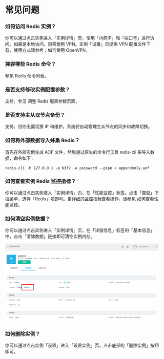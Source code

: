 # 常见问题

### 如何访问 Redis 实例？

你可以通过点击实例进入「实例详情」页，使用「内网IP」和「端口号」进行访问。如果是本地访问，则需使用 VPN。实例「设置」页提供 VPN 配置文件下载，使用方式请参考：如何使用 OpenVPN。

### 兼容哪些 Redis 命令？

参见 Redis 命令列表。

### 是否支持修改实例配置参数？

支持，参见 调整 Redis 配置参数页面。


### 是否支持主从双节点备份？

支持，但你无需切换 IP 和维护，系统将自动管理主从节点的同步和故障切换。

### 如何将外部数据导入蜂巢 Redis？

首先在外部实例生成 AOF 文件，然后通过原生的命令行工具 redis-cli 来导入数据，命令如下：

    redis-cli -h 127.0.0.1 -p 6379 -a password --pipe < appendonly.aof

### 如何查看实例 Redis 监控指标？

你可以通过点击实例进入「实例详情」页，在「性能监控」标签，点击「类型」下拉菜单，选择「Redis」项即可。更详细的监控指标查看操作，请参见 如何查看性能监控。

### 如何清空实例数据？

你可以通过点击实例进入「实例详情」页，在「详细信息」标签的「基本信息」中，点击「清除数据」链接即可清空实例内存。

![](../image/缓存服务-清除数据.png)


### 如何删除实例？

你可以通过点击实例「设置」进入「设置实例」页，点击底部的「删除实例」按钮即可。